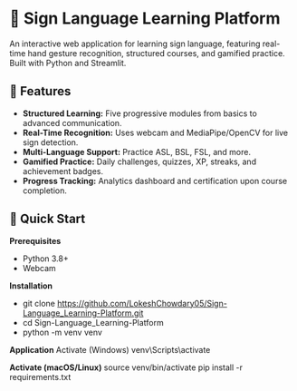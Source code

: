 # 🤟 Sign Language Learning Platform

An interactive web application for learning sign language, featuring real-time hand gesture recognition, structured courses, and gamified practice. Built with Python and Streamlit.

## 🌟 Features

- **Structured Learning:** Five progressive modules from basics to advanced communication.
- **Real-Time Recognition:** Uses webcam and MediaPipe/OpenCV for live sign detection.
- **Multi-Language Support:** Practice ASL, BSL, FSL, and more.
- **Gamified Practice:** Daily challenges, quizzes, XP, streaks, and achievement badges.
- **Progress Tracking:** Analytics dashboard and certification upon course completion.

## 🚀 Quick Start

**Prerequisites**
- Python 3.8+
- Webcam

**Installation**
  - git clone https://github.com/LokeshChowdary05/Sign-Language_Learning-Platform.git
  - cd Sign-Language_Learning-Platform
  - python -m venv venv

**Application**
Activate (Windows)
venv\Scripts\activate

**Activate (macOS/Linux)**
source venv/bin/activate
pip install -r requirements.txt
